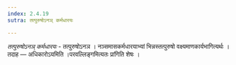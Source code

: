 ```yaml
---
index: 2.4.19
sutra: तत्पुरुषोऽनञ् कर्मधारयः

---
```

_तत्पुरुषोऽनञ् कर्मधारयः_ - तत्पुरुषोऽनञ । नञ्समासकर्मधारयाभ्यां भिन्नस्तत्पुरुषो वक्ष्यमाणकार्यभागित्यर्थः । तदाह — अधिकारोऽयमिति ।परवल्लिङ्गमित्यतः प्रा॑गिति शेषः ।